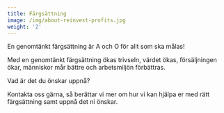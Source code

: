 ```yaml
---
title: Färgsättning
image: /img/about-reinvest-profits.jpg
weight: '2'
---
```

En genomtänkt färgsättning är A och O för allt som ska målas! 

Med en genomtänkt färgsättning ökas trivseln, värdet ökas, försäljningen ökar, människor mår bättre och arbetsmiljön förbättras.

Vad är det du önskar uppnå? 

Kontakta oss gärna, så berättar vi mer om hur vi kan hjälpa er med rätt färgsättning samt uppnå det ni önskar.
